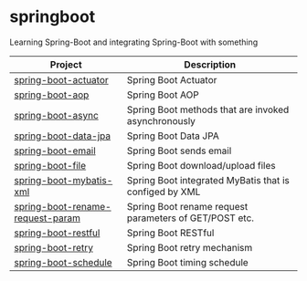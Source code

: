 # springboot
Learning Spring-Boot and integrating Spring-Boot with something

Project | Description
---|---
[spring-boot-actuator](https://github.com/GatsbyNewton/spring-boot/tree/master/spring-boot-actuator) | Spring Boot Actuator
[spring-boot-aop](https://github.com/GatsbyNewton/spring-boot/tree/master/spring-boot-aop) | Spring Boot AOP
[spring-boot-async](https://github.com/GatsbyNewton/spring-boot/tree/master/spring-boot-async) | Spring Boot methods that are invoked asynchronously
[spring-boot-data-jpa](https://github.com/GatsbyNewton/spring-boot/tree/master/spring-boot-data-jpa) | Spring Boot Data JPA
[spring-boot-email](https://github.com/GatsbyNewton/spring-boot/tree/master/spring-boot-email) | Spring Boot sends email
[spring-boot-file](https://github.com/GatsbyNewton/spring-boot/tree/master/spring-boot-file) | Spring Boot download/upload files
[spring-boot-mybatis-xml](https://github.com/GatsbyNewton/spring-boot/tree/master/spring-boot-mybatis-xml) | Spring Boot integrated MyBatis that is configed by XML
[spring-boot-rename-request-param](https://github.com/GatsbyNewton/spring-boot/tree/master/spring-boot-rename-request-param) | Spring Boot rename request parameters of GET/POST etc. 
[spring-boot-restful](https://github.com/GatsbyNewton/spring-boot/tree/master/spring-boot-restful) | Spring Boot RESTful
[spring-boot-retry](https://github.com/GatsbyNewton/spring-boot/tree/master/spring-boot-retry) | Spring Boot retry mechanism
[spring-boot-schedule](https://github.com/GatsbyNewton/spring-boot/tree/master/pring-boot-schedule) | Spring Boot timing schedule
